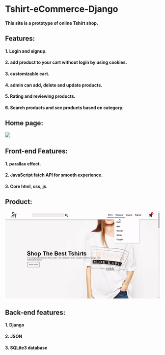 # Tshirt-eCommerce-Django
#### This site is a prototype of online Tshirt shop. 
## Features:
#### 1. Login and signup.
#### 2. add product to your cart without login by using cookies.
#### 3. customizable cart.
#### 4. admin can add, delete and update products.
#### 5. Rating and reviewing products.
#### 6. Search products and see products based on category.

## Home page:
![](GIF/home.gif)
## Front-end Features:
#### 1. parallax effect.
#### 2. JavaScript fatch API for smooth experience.
#### 3. Core html, css, js.

## Product:
![](GIF/product.gif)
## Back-end features:
#### 1. Django
#### 2. JSON
#### 3. SQLite3 database
